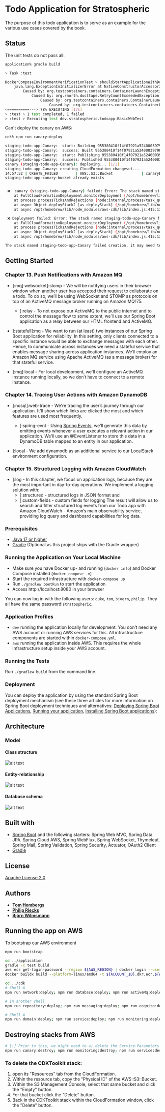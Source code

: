 # Todo Application for Stratospheric

The purpose of this todo application is to serve as an example for the various use cases covered by the book.

## Status

The unit tests do not pass all:
```bash
application% gradle build

> Task :test

DockerComposeEnvironmentVerificationTest > shouldStartApplicationWithDockerComposeEnvironment() FAILED
    java.lang.ExceptionInInitializerError at NativeConstructorAccessorImpl.java:-2
        Caused by: org.testcontainers.containers.ContainerLaunchException at DockerComposeEnvironmentVerificationTest.java:30
            Caused by: org.rnorth.ducttape.RetryCountExceededException at DockerComposeEnvironmentVerificationTest.java:30
                Caused by: org.testcontainers.containers.ContainerLaunchException at DockerComposeEnvironmentVerificationTest.java:30
                    Caused by: org.testcontainers.containers.ContainerLaunchException at DockerComposeEnvironmentVerificationTest.java:30
<==========---> 78% EXECUTING [17s]
> :test > 1 test completed, 1 failed
> :test > Executing test dev.stratospheric.todoapp.BasicWebTest
```

Can't deploy the canary on AWS:
```bash
cdk% npm run canary:deploy

staging-todo-app-Canary:  start: Building 955380410f14f07921a5240003979001cbb09e891539deec7e0262473e5dd056:254857894179-us-east-1
staging-todo-app-Canary:  success: Built 955380410f14f07921a5240003979001cbb09e891539deec7e0262473e5dd056:254857894179-us-east-1
staging-todo-app-Canary:  start: Publishing 955380410f14f07921a5240003979001cbb09e891539deec7e0262473e5dd056:254857894179-us-east-1
staging-todo-app-Canary:  success: Published 955380410f14f07921a5240003979001cbb09e891539deec7e0262473e5dd056:254857894179-us-east-1
canary (staging-todo-app-Canary): deploying... [1/1]
staging-todo-app-Canary: creating CloudFormation changeset...
14:57:52 | CREATE_FAILED        | AWS::S3::Bucket             | canaryBucket3FA6AB3F
staging-todo-app-canary-bucket already exists


 ❌  canary (staging-todo-app-Canary) failed: Error: The stack named staging-todo-app-Canary failed creation, it may need to be manually deleted from the AWS console: ROLLBACK_COMPLETE: staging-todo-app-canary-bucket already exists
    at FullCloudFormationDeployment.monitorDeployment (/opt/homebrew/lib/node_modules/aws-cdk/lib/index.js:412:10236)
    at process.processTicksAndRejections (node:internal/process/task_queues:95:5)
    at async Object.deployStack2 [as deployStack] (/opt/homebrew/lib/node_modules/aws-cdk/lib/index.js:415:153172)
    at async /opt/homebrew/lib/node_modules/aws-cdk/lib/index.js:415:136968

 ❌ Deployment failed: Error: The stack named staging-todo-app-Canary failed creation, it may need to be manually deleted from the AWS console: ROLLBACK_COMPLETE: staging-todo-app-canary-bucket already exists
    at FullCloudFormationDeployment.monitorDeployment (/opt/homebrew/lib/node_modules/aws-cdk/lib/index.js:412:10236)
    at process.processTicksAndRejections (node:internal/process/task_queues:95:5)
    at async Object.deployStack2 [as deployStack] (/opt/homebrew/lib/node_modules/aws-cdk/lib/index.js:415:153172)
    at async /opt/homebrew/lib/node_modules/aws-cdk/lib/index.js:415:136968

The stack named staging-todo-app-Canary failed creation, it may need to be manually deleted from the AWS console: ROLLBACK_COMPLETE: staging-todo-app-canary-bucket already exists
```


## Getting Started

### Chapter 13. Push Notifications with Amazon MQ
* ]:mq]:websocket]:stomp - We will be notifying users in their browser window when another user has accepted their request to collaborate on a todo. To do so, we’ll be using WebSocket and STOMP as protocols on top of an ActiveMQ message broker running on Amazon MQ175.
    * ]:relay - To not expose our ActiveMQ to the public internet and to control the message flow to some extent, we’ll use our Spring Boot application as a relay between our HTML frontend and ActiveMQ.

* ]:statefull]:mq - We want to run (at least) two instances of our Spring Boot application for reliability. In this setting, only clients connected to a specific instance would be able to exchange messages with each other. Hence, to communicate across instances we need a stateful service that enables message sharing across application instances. We’ll employ an Amazon MQ service using Apache ActiveMQ (as a message broker) for that stateful service.

* ]:mq]:local - For local development, we'll configure an ActiveMQ instance running locally, so we don’t have to connect to a remote instance.


### Chapter 14. Tracing User Actions with Amazon DynamoDB

* ]:nosql]:web-trace - We're tracing the user’s journey through our application. It'll show which links are clicked the most and which features are used most frequently.
    * ]:spring-evnt - Using [Spring Events](https://docs.spring.io/spring-framework/docs/current/reference/html/core.html#context-functionalityevents), we’ll generate this data by emitting events whenever a user executes a relevant action in our application. We’ll use an @EventListener to store this data in a DynamoDB table mapped to an entity in our application.

* ]:local - We add dynamodb as an additional service to our LocalStack environment configuration.


### Chapter 15. Structured Logging with Amazon CloudWatch

* ]:log - In this chapter, we focus on application logs, because they are the most important in day-to-day operations. We implement a logging solution with:
    * ]:structured - structured logs in JSON format and 
    * ]:custom-fields - custom fields for logging
The result will allow us to search and filter structured log events from our Todo app with Amazon CloudWatch - Amazon’s main observability service, providing log query and dashboard capabilities for log data.



### Prerequisites

* [Java 17 or higher](https://adoptium.net/)
* [Gradle](https://gradle.org/) (Optional as this project ships with the Gradle wrapper)

### Running the Application on Your Local Machine

* Make sure you have Docker up- and running (`docker info`) and Docker Compose installed (`docker-compose -v`)
* Start the required infrastructure with `docker-compose up`
* Run `./gradlew bootRun` to start the application
* Access http://localhost:8080 in your browser

You can now log in with the following users: `duke`, `tom`, `bjoern`, `philip`. They all have the same password `stratospheric`.

### Application Profiles

- `dev` running the application locally for development. You don't need any AWS account or running AWS services for this. All infrastructure components are started within `docker-compose.yml`.
- `aws` running the application inside AWS. This requires the whole infrastructure setup inside your AWS account.

### Running the Tests

Run `./gradlew build` from the command line.

### Deployment

You can deploy the application by using the standard Spring Boot deployment mechanism (see these three articles for more
information on Spring Boot deployment techniques and alternatives:
[Deploying Spring Boot Applications](https://spring.io/blog/2014/03/07/deploying-spring-boot-applications),
[Running your application](https://docs.spring.io/spring-boot/docs/current/reference/html/using-boot-running-your-application.html),
[Installing Spring Boot applications](https://docs.spring.io/spring-boot/docs/current/reference/html/deployment-install.html)):

## Architecture

### Model

#### Class structure
![alt text][class-diagram]

#### Entity-relationship
![alt text][entity-relationship-diagram]

#### Database schema
![alt text][database-schema-diagram]

[class-diagram]:https://github.com/stratospheric-dev/stratospheric/raw/main/application/docs/Todo%20App%20-%20Class%20Diagram.png "class diagram"
[entity-relationship-diagram]:https://github.com/stratospheric-dev/stratospheric/raw/main/application/docs/Todo%20App%20-%20ER%20diagram.png "entity-relationship diagram"
[database-schema-diagram]:https://github.com/stratospheric-dev/stratospheric/raw/main/application/docs/Todo%20App%20-%20ER%20diagram%20from%20database%20schema.png "database schema diagram"

## Built with

* [Spring Boot](https://projects.spring.io/spring-boot/) and the following starters: Spring Web MVC, Spring Data JPA, Spring Cloud AWS, Spring WebFlux, Spring WebSocket, Thymeleaf, Spring Mail, Spring Validation, Spring Security, Actuator, OAuth2 Client
* [Gradle](https://gradle.org/)

## License

[Apache License 2.0](https://www.apache.org/licenses/LICENSE-2.0)

## Authors

* **[Tom Hombergs](https://reflectoring.io)**
* **[Philip Riecks](https://rieckpil.de)**
* **[Björn Wilmsmann](https://bjoernkw.com)**



## Running the app on AWS

To bootstrap our AWS environment

```bash
npm run bootstrap
```

```bash
cd ../application
gradle -x test build
aws ecr get-login-password --region ${AWS_REGION} | docker login --username AWS --password-stdin ${ACCOUNT_ID}.dkr.ecr.${AWS_REGION}.amazonaws.com
docker buildx build --platform=linux/amd64 -t ${ACCOUNT_ID}.dkr.ecr.${AWS_REGION}.amazonaws.com/todo-app:DYNAMICALLY_OVERRIDDEN_BY_WORKFLOW --push .

cd ../cdk
# Shell A
npm run network:deploy; npm run database:deploy; npm run activeMq:deploy; say "complété dans A"

# In another shell
npm run repository:deploy; npm run messaging:deploy; npm run cognito:deploy; say "complété dans B"

# Shell A
npm run domain:deploy; npm run service:deploy; npm run monitoring:deploy; npm run canary:deploy; say "complété dans A"
```

## Destroying stacks from AWS
```bash
# [!] Prior to this, we might need to a) delete the Service-Parameters stack ; b) clean up a DB subNet group from the DB; and c) to delete the User Pool via the AWS console. 
npm run canary:destroy; npm run monitoring:destroy; npm run service:destroy; npm run domain:destroy; npm run cognito:destroy; npm run messaging:destroy; npm run repository:destroy; npm run activeMq:destroy; npm run database:destroy; npm run network:destroy; say "complété"
```

### To delete the CDKToolkit stack:

1. open its "Resources" tab from the CloudFormation.
2. Within the resource tab, copy the "Physical ID" of the AWS::S3::Bucket.
3. Within the S3 Management Console, select that same bucket and click the "Empty" button.
4. For that bucket click the "Delete" button.
5. Back in the CDKToolkit stack within the CloudFormation window, click the "Delete" button.
